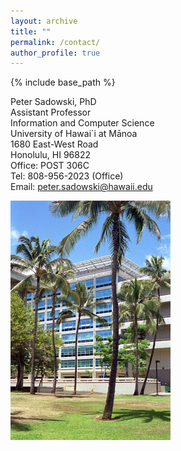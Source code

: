 ```yaml
---
layout: archive
title: ""
permalink: /contact/
author_profile: true
---
```


{% include base_path %}

Peter Sadowski, PhD  
Assistant Professor  
Information and Computer Science  
University of Hawai`i at Mānoa  
1680 East-West Road  
Honolulu, HI 96822  
Office: POST 306C  
Tel: 808-956-2023 (Office)  
Email: peter.sadowski@hawaii.edu  

<!--- ![POST](/images/POST_bldg.jpg) --->
<img src="/images/POST_bldg.jpg"
     alt="POST Bldg"
     style="float: left; margin-right: 10px;" />

